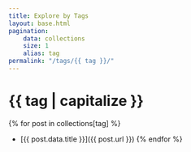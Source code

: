 ```yaml
---
title: Explore by Tags
layout: base.html
pagination:
    data: collections
    size: 1
    alias: tag
permalink: "/tags/{{ tag }}/"
---
```


# {{ tag | capitalize }}

{% for post in collections[tag] %}
- [{{ post.data.title }}]({{ post.url }})
{% endfor %}
